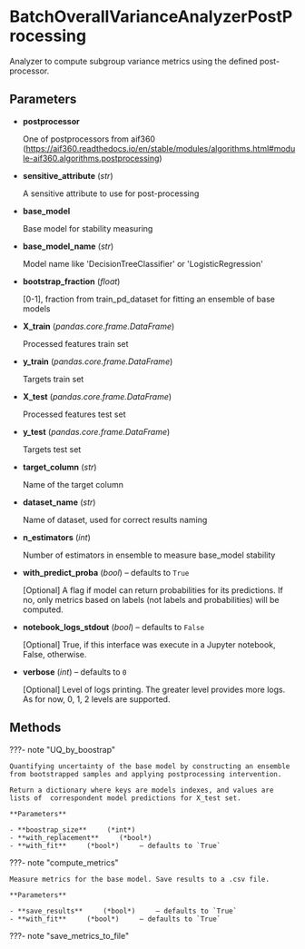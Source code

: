 # BatchOverallVarianceAnalyzerPostProcessing

Analyzer to compute subgroup variance metrics using the defined post-processor.



## Parameters

- **postprocessor**

    One of postprocessors from aif360 (https://aif360.readthedocs.io/en/stable/modules/algorithms.html#module-aif360.algorithms.postprocessing)

- **sensitive_attribute** (*str*)

    A sensitive attribute to use for post-processing

- **base_model**

    Base model for stability measuring

- **base_model_name** (*str*)

    Model name like 'DecisionTreeClassifier' or 'LogisticRegression'

- **bootstrap_fraction** (*float*)

    [0-1], fraction from train_pd_dataset for fitting an ensemble of base models

- **X_train** (*pandas.core.frame.DataFrame*)

    Processed features train set

- **y_train** (*pandas.core.frame.DataFrame*)

    Targets train set

- **X_test** (*pandas.core.frame.DataFrame*)

    Processed features test set

- **y_test** (*pandas.core.frame.DataFrame*)

    Targets test set

- **target_column** (*str*)

    Name of the target column

- **dataset_name** (*str*)

    Name of dataset, used for correct results naming

- **n_estimators** (*int*)

    Number of estimators in ensemble to measure base_model stability

- **with_predict_proba** (*bool*) – defaults to `True`

    [Optional] A flag if model can return probabilities for its predictions.  If no, only metrics based on labels (not labels and probabilities) will be computed.

- **notebook_logs_stdout** (*bool*) – defaults to `False`

    [Optional] True, if this interface was execute in a Jupyter notebook,  False, otherwise.

- **verbose** (*int*) – defaults to `0`

    [Optional] Level of logs printing. The greater level provides more logs.  As for now, 0, 1, 2 levels are supported.




## Methods

???- note "UQ_by_boostrap"

    Quantifying uncertainty of the base model by constructing an ensemble from bootstrapped samples and applying postprocessing intervention.

    Return a dictionary where keys are models indexes, and values are lists of  correspondent model predictions for X_test set.

    **Parameters**

    - **boostrap_size**     (*int*)    
    - **with_replacement**     (*bool*)    
    - **with_fit**     (*bool*)     – defaults to `True`    
    
???- note "compute_metrics"

    Measure metrics for the base model. Save results to a .csv file.

    **Parameters**

    - **save_results**     (*bool*)     – defaults to `True`    
    - **with_fit**     (*bool*)     – defaults to `True`    
    
???- note "save_metrics_to_file"

